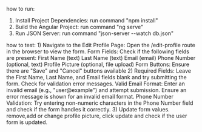 how to run:
1) Install Project Dependencies: run command "npm install"
2) Build the Angular Project: run command "ng serve"
3) Run JSON Server: run command  "json-server --watch db.json"

how to test:
1)
Navigate to the Edit Profile Page: Open the /edit-profile route in the browser to view the form.
Form Fields: Check if the following fields are present:
First Name (text)
Last Name (text)
Email (email)
Phone Number (optional, text)
Profile Picture (optional, file upload)
Form Buttons: Ensure there are "Save" and "Cancel" buttons available
2)
Required Fields: Leave the First Name, Last Name, and Email fields blank and try submitting the form. Check for validation error messages.
Valid Email Format: Enter an invalid email (e.g., "user@example") and attempt submission. Ensure an error message is shown for an invalid email format.
Phone Number Validation: Try entering non-numeric characters in the Phone Number field and check if the form handles it correctly.
3)
  Update form values. remove,add or change profile picture, click update and check if the user form is updated.
